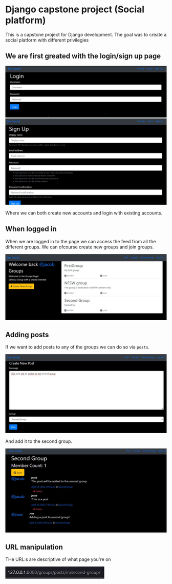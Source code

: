 # Django capstone project (Social platform)
This is a capstone project for Django development. The goal was to create a social platform with different privilegies 

## We are first greated with the login/sign up page
![](./images/login.jpg)
![](./images/signup.jpg)

Where we can both create new accounts and login with existing accounts.

## When logged in
When we are logged in to the page we can access the feed from all the different groups. We can ofcourse create new groups and join groups.

![](./images/feed.jpg)

## Adding posts
If we want to add posts to any of the groups we can do so via `posts`.

![](./images/post_creation.jpg)

And add it to the second group. 

![](./images/post_add.jpg)

## URL manipulation
THe URL:s are descriptive of what page you're on

![](./images/url.jpg)